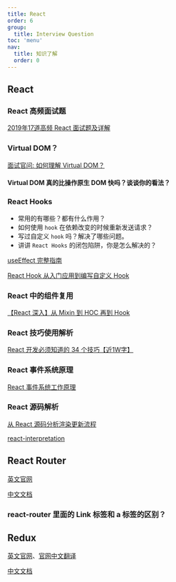 ```yaml
---
title: React
order: 6
group:
  title: Interview Question
toc: 'menu'
nav:
  title: 知识了解
  order: 0
---
```


## React

### React 高频面试题

[2019年17道高频 React 面试题及详解](https://juejin.cn/post/6844903922453200904)

### Virtual DOM？

[面试官问: 如何理解 Virtual DOM？](https://juejin.cn/post/6844903921442422791)

#### Virtual DOM 真的比操作原生 DOM 快吗？谈谈你的看法？

### React Hooks

- 常用的有哪些？都有什么作用？
- 如何使用 `hook` 在依赖改变的时候重新发送请求？
- 写过自定义 `hook` 吗？解决了哪些问题。
- 讲讲 `React Hooks` 的闭包陷阱，你是怎么解决的？

[useEffect 完整指南](https://overreacted.io/zh-hans/a-complete-guide-to-useeffect/)

[React Hook 从入门应用到编写自定义 Hook](https://juejin.cn/post/6887838157874659341#heading-21)

### React 中的组件复用

[【React 深入】从 Mixin 到 HOC 再到 Hook](https://juejin.cn/post/6844903815762673671)

### React 技巧使用解析

[React 开发必须知道的 34 个技巧【近1W字】](https://juejin.cn/post/6844903993278201870)

### React 事件系统原理

[React 事件系统工作原理](https://juejin.cn/post/6909271104440205326)

### React 源码解析

[从 React 源码分析渲染更新流程](https://juejin.cn/post/6844904200824946696#heading-10)

[react-interpretation](https://github.com/niezicheng/react-interpretation)

## React Router

[英文官网](https://reactrouter.com/)

[中文文档](https://react-guide.github.io/react-router-cn/)

### react-router 里面的 Link 标签和 a 标签的区别？

## Redux

[英文官网](https://redux.js.org/)、[官网中文翻译](https://react-router.docschina.org/)

[中文文档](https://cn.redux.js.org/)
